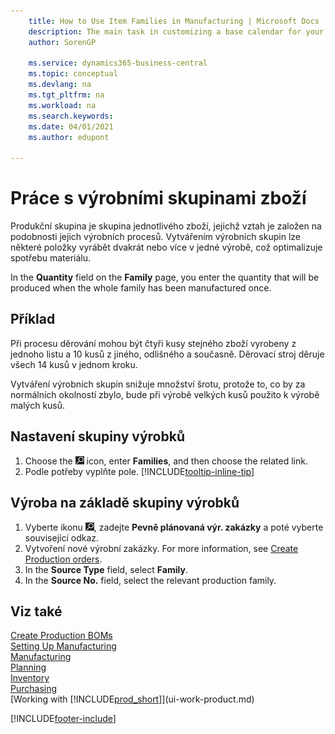 ```yaml
---
    title: How to Use Item Families in Manufacturing | Microsoft Docs
    description: The main task in customizing a base calendar for your company, or one of its business partners, is to enter any changes to working and nonworking day status.
    author: SorenGP

    ms.service: dynamics365-business-central
    ms.topic: conceptual
    ms.devlang: na
    ms.tgt_pltfrm: na
    ms.workload: na
    ms.search.keywords:
    ms.date: 04/01/2021
    ms.author: edupont

---
```

# Práce s výrobními skupinami zboží
Produkční skupina je skupina jednotlivého zboží, jejichž vztah je založen na podobnosti jejich výrobních procesů. Vytvářením výrobních skupin lze některé položky vyrábět dvakrát nebo více v jedné výrobě, což optimalizuje spotřebu materiálu.

In the **Quantity** field on the **Family** page, you enter the quantity that will be produced when the whole family has been manufactured once.

## Příklad
Při procesu děrování mohou být čtyři kusy stejného zboží vyrobeny z jednoho listu a 10 kusů z jiného, odlišného a současně. Děrovací stroj děruje všech 14 kusů v jednom kroku.

Vytváření výrobních skupin snižuje množství šrotu, protože to, co by za normálních okolností zbylo, bude při výrobě velkých kusů použito k výrobě malých kusů.

## Nastavení skupiny výrobků
1. Choose the ![Lightbulb that opens the Tell Me feature](media/ui-search/search_small.png "Tell me what you want to do") icon, enter **Families**, and then choose the related link.
2. Podle potřeby vyplňte pole. [!INCLUDE[tooltip-inline-tip](includes/tooltip-inline-tip_md.md)]

## Výroba na základě skupiny výrobků
1. Vyberte ikonu ![Žárovky, která otevře funkci Řekněte mi](media/ui-search/search_small.png "Řekněte mi, co chcete dělat"), zadejte **Pevně plánovaná výr. zakázky** a poté vyberte související odkaz.
2. Vytvoření nové výrobní zakázky. For more information, see [Create Production orders](production-how-to-create-production-orders.md).
3. In the **Source Type** field, select **Family**.
4. In the **Source No.** field, select the relevant production family.

## Viz také
[Create Production BOMs](production-how-to-create-production-boms.md)  
[Setting Up Manufacturing](production-configure-production-processes.md)  
[Manufacturing](production-manage-manufacturing.md)    
[Planning](production-planning.md)   
[Inventory](inventory-manage-inventory.md)  
[Purchasing](purchasing-manage-purchasing.md)  
[Working with [!INCLUDE[prod_short](includes/prod_short.md)]](ui-work-product.md)


[!INCLUDE[footer-include](includes/footer-banner.md)]